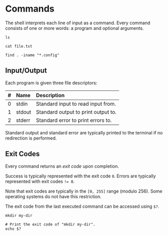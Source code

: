 # Commands

The shell interprets each line of input as a command. Every command consists of one or more words: a program and optional arguments.

```pjsh
ls
```
```pjsh
cat file.txt
```
```pjsh
find . -iname "*.config"
```

## Input/Output

Each program is given three file descriptors:

|    # | Name   | Description                         |
| ---: | :----- | :---------------------------------- |
|    0 | stdin  | Standard input to read input from.  |
|    1 | stdout | Standard output to print output to. |
|    2 | stderr | Standard error to print errors to.  |

Standard output and standard error are typically printed to the terminal if no redirection is performed.

## Exit Codes

Every command returns an _exit code_ upon completion.

Success is typically represented with the exit code `0`. Errors are typically represented with exit codes `!= 0`.

Note that exit codes are typically in the `[0, 255]` range (modulo 256). Some operating systems do not have this restriction.

The exit code from the last executed command can be accessed using `$?`.

```pjsh
mkdir my-dir

# Print the exit code of "mkdir my-dir".
echo $?
```
